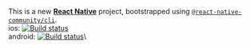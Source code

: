 This is a new [**React Native**](https://reactnative.dev) project, bootstrapped using [`@react-native-community/cli`](https://github.com/react-native-community/cli).\
ios: [![Build status](https://build.appcenter.ms/v0.1/apps/73ae5f23-e900-4199-928b-e79b01abd448/branches/development/badge)](https://appcenter.ms)\
android: [![Build status](https://build.appcenter.ms/v0.1/apps/3a5e3602-8f3f-4679-9241-71ef03d1489d/branches/development/badge)](https://appcenter.ms)\
